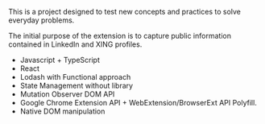 This is a project designed to test new concepts and practices to solve everyday problems.

The initial purpose of the extension is to capture public information contained in LinkedIn and XING profiles.

- Javascript + TypeScript
- React
- Lodash with Functional approach
- State Management without library
- Mutation Observer DOM API
- Google Chrome Extension API + WebExtension/BrowserExt API Polyfill.
- Native DOM manipulation
